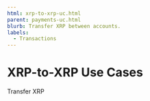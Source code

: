 ```yaml
---
html: xrp-to-xrp-uc.html
parent: payments-uc.html
blurb: Transfer XRP between accounts.
labels:
  - Transactions
---
```

# XRP-to-XRP Use Cases

Transfer XRP